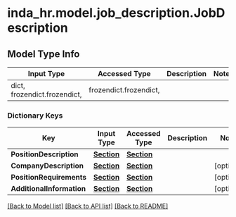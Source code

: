 # inda_hr.model.job_description.JobDescription

## Model Type Info
Input Type | Accessed Type | Description | Notes
------------ | ------------- | ------------- | -------------
dict, frozendict.frozendict,  | frozendict.frozendict,  |  | 

### Dictionary Keys
Key | Input Type | Accessed Type | Description | Notes
------------ | ------------- | ------------- | ------------- | -------------
**PositionDescription** | [**Section**](Section.md) | [**Section**](Section.md) |  | 
**CompanyDescription** | [**Section**](Section.md) | [**Section**](Section.md) |  | [optional] 
**PositionRequirements** | [**Section**](Section.md) | [**Section**](Section.md) |  | [optional] 
**AdditionalInformation** | [**Section**](Section.md) | [**Section**](Section.md) |  | [optional] 

[[Back to Model list]](../../README.md#documentation-for-models) [[Back to API list]](../../README.md#documentation-for-api-endpoints) [[Back to README]](../../README.md)

